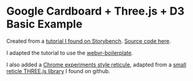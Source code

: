 # Google Cardboard + Three.js + D3 Basic Example

Created from a [tutorial I found on Storybench](http://www.storybench.org/how-to-make-a-simple-virtual-reality-data-visualization/). [Source code here](https://github.com/rogerkenny/3D-chart-tutorial). 

I adapted the tutorial to use the [webvr-boilerplate](https://github.com/borismus/webvr-boilerplate).  

I also added a [Chrome experiments style reticule](https://vr.chromeexperiments.com/), adapted from a [small reticle THREE.js library](https://github.com/GQPBJ/Reticulum) I found on github.

